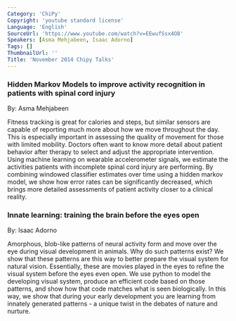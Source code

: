 ```yaml
---
Category: 'ChiPy'
Copyright: 'youtube standard license'
Language: 'English'
SourceUrl: 'https://www.youtube.com/watch?v=EEwufSsx4O8'
Speakers: [Asma Mehjabeen, Isaac Adorno]
Tags: []
ThumbnailUrl: ''
Title: 'November 2014 Chipy Talks'
---
```

### Hidden Markov Models to improve activity recognition in patients with spinal cord injury  
By: Asma Mehjabeen

Fitness tracking is great for calories and steps, but similar sensors are capable of reporting much more about how we move throughout the day. This is especially important in assessing the quality of movement for those with limited mobility. Doctors often want to know more detail about patient behavior after therapy to select and adjust the appropriate intervention. Using machine learning on wearable accelerometer signals, we estimate the activities patients with incomplete spinal cord injury are performing. By combining windowed classifier estimates over time using a hidden markov model, we show how error rates can be significantly decreased, which brings more detailed assessments of patient activity closer to a clinical reality.

### Innate learning: training the brain before the eyes open  
By: Isaac Adorno

Amorphous, blob-like patterns of neural activity form and move over the eye during visual development in animals. Why do such patterns exist? We show that these patterns are this way to better prepare the visual system for natural vision. Essentially, these are movies played in the eyes to refine the visual system before the eyes even open. We use python to model the developing visual system, produce an efficient code based on those patterns, and show how that code matches what is seen biologically. In this way, we show that during your early development you are learning from innately generated patterns - a unique twist in the debates of nature and nurture.